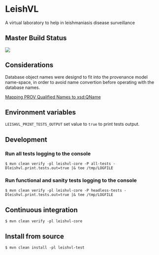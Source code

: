 # LeishVL
A virtual laboratory to help in leishmaniasis disease surveillance

## Master Build Status

<a href='https://travis-ci.org/eubrazilcc/leishvl/builds'><img src='https://api.travis-ci.org/eubrazilcc/leishvl.svg'></a>

## Considerations

Database object names were designd to fit into the provenance model name-space, in order to avoid name convertion before
operating with the database names.

[Mapping PROV Qualified Names to xsd:QName](https://github.com/lucmoreau/ProvToolbox/wiki/Mapping-PROV-Qualified-Names-to-xsd:QName)

## Environment variables

``LEISHVL_PRINT_TESTS_OUTPUT`` set value to ``true`` to print tests output.

## Development

### Run all tests logging to the console

``$ mvn clean verify -pl leishvl-core -P all-tests -Dleishvl.print.tests.out=true |& tee /tmp/LOGFILE``

### Run functional and sanity tests logging to the console

``$ mvn clean verify -pl leishvl-core -P headless-tests -Dleishvl.print.tests.out=true |& tee /tmp/LOGFILE``

## Continuous integration

``$ mvn clean verify -pl leishvl-core``

## Install from source

``$ mvn clean install -pl leishvl-test``
